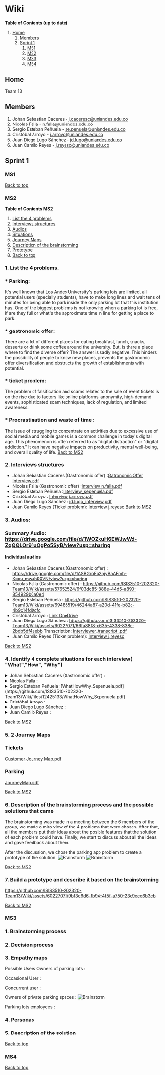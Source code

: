 # Wiki

**Table of Contents (up to date)**
1. [Home](#Home)
    1. [Members](#Members)
    1. [Sprint 1](#Sprint-1)
        1. [MS1](#ms1)
        2. [MS2](#ms2)
        3. [MS3](#ms3)
        4. [MS4](#ms4)

## Home
Team 13

## Members
1. Johan Sebastian Caceres - j.caceresc@uniandes.edu.co
2. Nicolas Falla - n.falla@uniandes.edu.co
3. Sergio Esteban Peñuela - se.penuela@uniandes.edu.co
4. Cristóbal Arroyo - j.arroyo@uniandes.edu.co
5. Juan Diego Lugo Sánchez - jd.lugo@uniandes.edu.co
6. Juan Camilo Reyes - j.reyesc@uniandes.edu.co

## Sprint 1

### MS1
[Back to top](#Wiki)

   

### MS2
**Table of Contents MS2**
1. [List the 4 problems](#1-list-the-4-problems)
2. [Interviews structures](#2-interviews-structures)
3. [Audios](#3-Audios)
4. [Situations](#4-identify-4-complete-situations-for-each-interview-whathow-why)
5. [Journey Maps](#5-2-journey-maps)
6. [Description of the brainstorming](#6-description-of-the-brainstorming-process-and-the-possible-solutions-that-came)
7. [Prototype](#7-build-a-prototype-and-describe-it-based-on-the-brainstorming)
8. [Back to top](#Wiki)

### 1. List the 4 problems.
   ### * Parking:
   It's well known that Los Andes University's parking lots are limited, all potential users (specially students), have to make long lines and wait tens of minutes for being able to park inside the only parking lot that this institution has. One of the biggest problems is not knowing when a parking lot is free, if are they full or what's the approximate time in line for getting a place to park. 
   ### * gastronomic offer:
   There are a lot of different places for eating breakfast, lunch, snacks, desserts or drink some coffee around the university. But, is there a place where to find the diverse offer? The answer is sadly negative. This hinders the possibility of people to know new places, prevents the gastronomic offer diversification and obstructs the growth of establishments with potential. 
   ### * ticket problem:
   The problem of falsification and scams related to the sale of event tickets is on the rise due to factors like online platforms, anonymity, high-demand events, sophisticated scam techniques, lack of regulation, and limited awareness. 
   ### * Procrastination and waste of time :
The issue of struggling to concentrate on activities due to excessive use of social media and mobile games is a common challenge in today's digital age. This phenomenon is often referred to as "digital distraction" or "digital addiction." It can have negative impacts on productivity, mental well-being, and overall quality of life. 
[Back to MS2](#ms2)

### 2. Interviews structures

* Johan Sebastian Caceres (Gastronomic offer) :[Gatronomic Offer Interview.pdf](https://github.com/ISIS3510-202320-Team13/Wiki/files/12385124/Gatronomic.Offer.Interview.pdf)
* Nicolas Falla (Gastronomic offer) :[Interview n.falla.pdf](https://github.com/ISIS3510-202320-Team13/Wiki/files/12386322/Interview.n.falla.pdf)
* Sergio Esteban Peñuela :[Interview_sepenuela.pdf](https://github.com/ISIS3510-202320-Team13/Wiki/files/12425115/Interview_sepenuela.pdf)
* Cristóbal Arroyo : [Interview j.arroyo.pdf](https://github.com/ISIS3510-202320-Team13/Wiki/files/12386916/InterviewFormat.pdf)
* Juan Diego Lugo Sánchez : [jd.lugo_interview.pdf](https://github.com/ISIS3510-202320-Team13/Wiki/files/12421307/jd.lugo_interview.pdf)
* Juan Camilo Reyes (Ticket problem): [Interview j.reyesc](https://github.com/ISIS3510-202320-Team13/Wiki/files/12386953/Ticket.App.Interview.Format.pdf)
[Back to MS2](#ms2)

### 3. Audios:

### Summary Audio: https://drive.google.com/file/d/1WOZkuH6EWJwWd-ZqQQLOr91uOgPo5SyB/view?usp=sharing

#### Individual audios
* Johan Sebastian Caceres (Gastronomic offer) : https://drive.google.com/file/d/1ASBGroEq2njyBaAFmh-Kocu_mwah90VN/view?usp=sharing
* Nicolas Falla (Gastronomic offer) :
https://github.com/ISIS3510-202320-Team13/Wiki/assets/57652524/6f03dc85-888e-44d5-a890-854929b6a0e4
* Sergio Esteban Peñuela :
https://github.com/ISIS3510-202320-Team13/Wiki/assets/69486519/46244a87-a20d-41fe-b82c-4b9c14fd9cfc
* Cristóbal Arroyo : [Link OneDrive](https://uniandes-my.sharepoint.com/:u:/g/personal/j_arroyo_uniandes_edu_co/EXK60GLtOKpPibyIoWznOgwBiefkM1RxeIsslamBrYn9Fw?e=GSO4eU)
* Juan Diego Lugo Sánchez : https://github.com/ISIS3510-202320-Team13/Wiki/assets/60227071/66fa88f8-d635-4338-838e-2bdb5df4eebb
  Transcription: [Interviewer_transcript .pdf](https://github.com/ISIS3510-202320-Team13/Wiki/files/12421303/Interviewer_transcript.pdf)
* Juan Camilo Reyes (Ticket problem): [Interview j.reyesc](https://uniandes-my.sharepoint.com/:v:/g/personal/j_reyesc_uniandes_edu_co/EZZg6ce7sVZNm4XGHFvgUkoBk0Eovqd00-OhZLqu8xoj4A?e=r2mlJq)

[Back to MS2](#ms2)

### 4. Identify 4 complete situations for each interview( "What","How", "Why")

<details>

<summary>
Johan Sebastian Caceres (Gastronomic offer) :
</summary>

| Situation | What? | How? | Why? | Who? |
| --- | --- | --- | --- | --- |
| 1 | The person wants to have lunch near the university but struggles to find varied options | The person walks around checking menus of different nearby eateries, but they all seem to offer similar choices | The lack of diversity limits the person's choices, and the options available don't satisfy their preferences | A particular individual |
| 2 | Trying to decide where to eat for dinner, the person keeps hesitating | The person scrolls through various food delivery apps, but nothing seems appealing | The limited range of options makes it challenging to find a restaurant that matches the person's cravings | A particular individual |
| 3 | The person often ends up ordering the same type of food for lunch multiple times a week | When browsing food options, the person tends to choose a familiar place without exploring new choices | Familiarity feels safer and reduces the effort of decision-making, even if it leads to monotony | A particular individual |
| 4 | Despite wanting to explore new places, the person always ends up at a familiar cafe | The person considers trying a new cafe but feels uncertain about the menu and quality, so they opt for a place they know | The fear of a disappointing dining experience or the allure of a reliable option prevents the person from venturing into the unknown | A particular individual |

</details>
  
<details>
<summary>
Nicolas Falla :
</summary>
  
| Situation | What? | How? | Why? | Who? |
| --------- | ----- | ---- | ---- | ---- |
| 1 | Students don't have a way to find out about new restaurants | They have a fear of missing out on new restaurants | The only way to get recomendations are by having friends tell that there is a new restaurant that you should try out. Marketing campaigns for new restaurants aren't that good. | Uniandes Students |
| 2 | Students tend to always eat at the same restaurants | They are fairly satisfied with the restaurants they frequent but they are constantly searching for new options | It's very hard to find new restaurants that are good | Uniandes students |
| 3 | Students rarely try out new restaurants without having some type of incentive to do so | Students are often unsatisfied when they try out new restaurants that haven't been previously recommended by someone the know | Trying out a new restaurant is often a 50/50 chance where you either make a new finding or feel like you just lost money | Uniandes students |
| 4 | Local owners have dwindling costumers | Restaurant owners that start out are frustrated at the low income that their buisness has | There is no real way to market a new restaurant other than giving out flyers to potential costumers and hoping that they come by | Restaurant owners |

</details>

<details>
<summary>
Sergio Esteban Peñuela :[WhatHowWhy_Sepenuela.pdf](https://github.com/ISIS3510-202320-Team13/Wiki/files/12425133/WhatHowWhy_Sepenuela.pdf)

</summary>


</details>

<details>
<summary>
Cristóbal Arroyo :
</summary>

| Situation | What? | How? | Why? | Who? |
| --------- | ----- | ---- | ---- | ---- |
| 1 | The person is trying to concentrate in his work, but is distracted by apps in his phone | The apps show them notifications of new messages or content or it's just distracted by reflex action | Because these apps would give more gratification to the brain than working or studying | A particual individual |
| 2 | When trying to sleep, the person would check his phone and delay the sleep hour for a lot of time | The person engages with their phone, possibly browsing social media watching videos or posts, and getting catched by the next one | The phone's screen emits blue light that suppresses melatonin production, making it harder to fall asleep; curiosity and habit of not sleeping withouth checking the phone also contribute | A particular individual |
| 3 | When checking apps, the person often wastes a lot of than half an hour on irrelevant content | Scrolling through posts or videos that trigger immediate reactions and curiosity | The platform is designed to be addictive, encouraging endless scrolling and providing intermittent rewards, keeping users engaged | A particular individual |
| 4 | The person avoids focusing on daily tasks | Engaging in activities that provide immediate pleasure or distraction, like browsing social media or watching videos | Tasks might feel challenging and not gratifying, and distractions offer a quick escape from discomfort or boredom | A particular individual |

</details>

<details>
<summary>
Juan Diego Lugo Sánchez :
</summary>
    
| Situation | What?                                                | How?                                                            | Why?                                                                              | Who?                                                |
| --------- | ---------------------------------------------------- | --------------------------------------------------------------- | --------------------------------------------------------------------------------- | --------------------------------------------------- |
| 1         | Market demand for a secure ticket resale application | Develop a ticket resale application with security features      | Prevent fraud and provide a secure way for buyers and sellers to exchange tickets | Client of events                                    |
| 2         | Difficulty in identifying ticket resale scams        | Create clear guidelines and education about scam signs          | Empower buyers to make informed decisions and avoid scams                         | Client of events                                    |
| 3         | Lack of secure payment and ticket transfer methods   | Implement an online transfer system with transaction monitoring | Ensure safe and reversible transactions for both buyers and sellers               | Ticket resale platform developers, Client of events |
| 4         | Increased cost due to transaction security measures  | Establish a middleman service for secure transactions           | Ensure trustworthy transactions, even at an increased cost                        | Ticket resale platform, potential middlemen         |

</details>
<details>
<summary>
Juan Camilo Reyes :
</summary>

| Situation | What? | How? | Why? | Who? |
| --------- | ----- | ---- | ---- | ---- |
| 1 | People who want to attend an event don't have a secure way of buying resale tickets when the official sale is over | They feel insecure when buying resale tickets | The possibility of getting scammed is very high | Resale ticket buyers |
| 2 | No one has clear guidelines of what a scam looks like | Identifying a scam has become very difficult as scammers change methods and adapt | Increased awareness also leads to evolving scamming strategies | Resale ticket buyers |
| 3 | There is no way to ensure the payment and reception of the ticket with this type of transaction | When you send the ticket or make the payment, there is no way to revert the transaction if one of the parties breaches the agreement | This way, buyers and sellers can ensure the safety of the money and the tickets, and the fulfillment of the transaction | Resale ticket sellers and buyers |
| 4 | Ensuring the transaction is secure can be more expensive | When you set up a middleman to monitor the transaction, the cost will go up due to their involvement | There needs to be a payment to the entity that will mediate the purchase | Resale ticket transaction middlemen |

</details>

[Back to MS2](#ms2)

### 5. 2 Journey Maps
### Tickets
[Customer Journey Map.pdf](https://github.com/ISIS3510-202320-Team13/Wiki/files/12387026/Customer.Journey.Map.pdf)
### Parking
[JourneyMap.pdf](https://github.com/ISIS3510-202320-Team13/Wiki/files/12425312/JourneyMap.pdf)

[Back to MS2](#ms2)


### 6. Description of the brainstorming process and the possible solutions that came 
The brainstorming was made in a meeting between the 6 members of the group, we made a miro view of the 4 problems that were chosen. After that, all the members put their ideas about the posible features that the solution of each problem could have. Finally, we start to discuss about all the ideas and gave feedback about them.

After the discussion, we chose the parking app problem to create a prototype of the solution.
![Brainstorm](https://github.com/ISIS3510-202320-Team13/Wiki/assets/89409633/61635baa-cdcd-425f-bf52-cb9e61b75ef8)
![Brainstorm](https://github.com/ISIS3510-202320-Team13/Wiki/assets/89409633/d56ac085-7977-4016-8724-0c7952d8f8a2)

[Back to MS2](#ms2)

### 7. Build a prototype and describe it based on the brainstorming
https://github.com/ISIS3510-202320-Team13/Wiki/assets/60227071/9bf3e6d6-fb94-4f5f-a750-23c9ece6b3cb

[Back to MS2](#ms2)
### MS3

### 1. Brainstorming process
### 2. Decision process
### 3. Empathy maps
Possible Users
Owners of parking lots :

Occasional User :

Concurrent user :

Owners of private parking spaces :
![Brainstorm](https://github.com/ISIS3510-202320-Team13/Wiki/blob/main/assets/empathy_map_jd.lugo.png)

Parking lots employees :


### 4. Personas 
### 5. Description of the solution




[Back to top](#Wiki)

### MS4
[Back to top](#Wiki)
